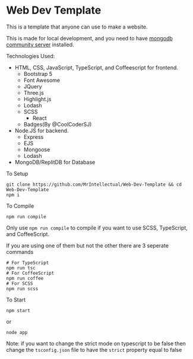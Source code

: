 # Web Dev Template

This is a template that anyone can use to make a website.

This is made for local development, and you need to have [mongodb community server](https://www.mongodb.com/try/download/community) installed.

Technologies Used: 
* HTML, CSS, JavaScript, TypeScript, and Coffeescript for frontend.
  * Bootstrap 5
  * Font Awesome
  * JQuery
  * Three.js
  * Highlight.js
  * Lodash
  * SCSS
	* React
  * Badges(By @CoolCoderSJ)
* Node.JS for backend.
  * Express
  * EJS
  * Mongoose
  * Lodash
* MongoDB/ReplitDB for Database

To Setup
```shell
git clone https://github.com/MrIntellectual/Web-Dev-Template && cd Web-Dev-Template
npm i
```

To Compile
```shell
npm run compile
```

Only use `npm run compile` to compile if you want to use SCSS, TypeScript, and CoffeeScript.

If you are using one of them but not the other there are 3 seperate commands
```shell
# For TypeScript
npm run tsc
# For CoffeeScript
npm run coffee
# For SCSS
npm run scss
```

To Start
```shell
npm start
```
or
```shell
node app
```

Note: if you want to change the strict mode on typescript to be false then change the `tsconfig.json` file to have the `strict` property equal to false